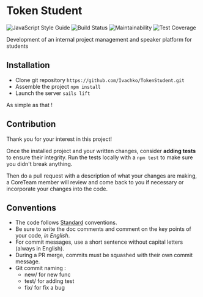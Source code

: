 # Token Student
![JavaScript Style Guide](https://img.shields.io/badge/code_style-standard-brightgreen.svg)
![Build Status](https://travis-ci.org/Ivachko/TokenStudent.svg?branch=master)
![Maintainability](https://api.codeclimate.com/v1/badges/99db463c4e4fdd7bbafe/maintainability)
![Test Coverage](https://api.codeclimate.com/v1/badges/99db463c4e4fdd7bbafe/test_coverage)

Development of an internal project management and speaker platform for students

## Installation

 - Clone git repository `https://github.com/Ivachko/TokenStudent.git`
 - Assemble the project `npm install`
 - Launch the server `sails lift`

As simple as that !

## Contribution
Thank you for your interest in this project! 

Once the installed project and your written changes, consider **adding tests** to ensure their integrity.
Run the tests locally with a `npm test` to make sure you didn't break anything.

Then do a pull request with a description of what your changes are making, a CoreTeam member will review and come back to you if necessary or incorporate your changes into the code.

## Conventions
 - The code follows [Standard](https://github.com/standard/standard "Standard repo") conventions.
 - Be sure to write the doc comments and comment on the key points of your code, *in English*.
 - For commit messages, use a short sentence without capital letters (always in English).
 - During a PR merge, commits must be squashed with their own commit message.
 - Git commit naming :
    - new/ for new func
    - test/ for adding test
    - fix/ for fix a bug
